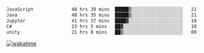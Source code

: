 <!--START_SECTION:waka-->

```txt
JavaScript              48 hrs 39 mins  █████▒░░░░░░░░░░░░░░░░░░░   21.07 %
Java                    48 hrs 35 mins  █████▒░░░░░░░░░░░░░░░░░░░   21.04 %
Jupyter                 41 hrs 37 mins  ████▓░░░░░░░░░░░░░░░░░░░░   18.03 %
C#                      23 hrs 5 mins   ██▓░░░░░░░░░░░░░░░░░░░░░░   10.00 %
unity                   21 hrs 8 mins   ██▒░░░░░░░░░░░░░░░░░░░░░░   09.15 %
```

<!--END_SECTION:waka-->
[![wakatime](https://wakatime.com/badge/user/6c2f442e-41b4-42e3-bc06-d5d8203ad1da.svg)](https://wakatime.com/@6c2f442e-41b4-42e3-bc06-d5d8203ad1da)
